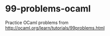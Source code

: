 99-problems-ocaml
=================

Practice OCaml problems from http://ocaml.org/learn/tutorials/99problems.html
